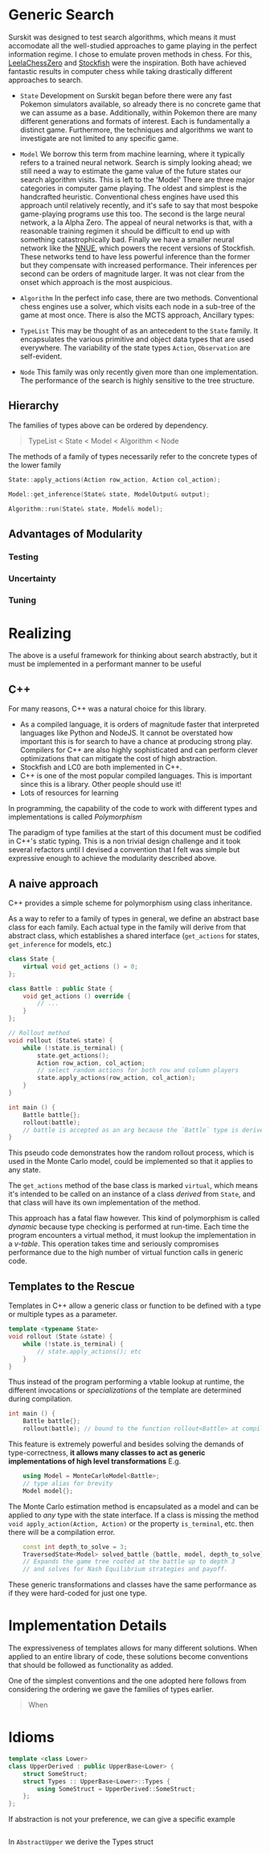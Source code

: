 


# Generic Search

Surskit was designed to test search algorithms, which means it must accomodate all the well-studied approaches to game playing in the perfect information regime.
I chose to emulate proven methods in chess. For this, [LeelaChessZero](https://lczero.org/) and [Stockfish](https://stockfishchess.org/) were the inspiration. Both have achieved fantastic results in computer chess while taking drastically different approaches to search.

* `State`
Development on Surskit began before there were any fast Pokemon simulators available, so already there is no concrete game that we can assume as a base. Additionally, within Pokemon there are many different generations and formats of interest. Each is fundamentally a distinct game. 
Furthermore, the techniques and algorithms we want to investigate are not limited to any specific game.
* `Model`
We borrow this term from machine learning, where it typically refers to a trained neural network.
Search is simply looking ahead; we still need a way to estimate the game value of the future states our search algorithm visits. This is left to the 'Model'
There are three major categories in computer game playing. The oldest and simplest is the handcrafted heuristic. Conventional chess engines have used this approach until relatively recently, and it's safe to say that most bespoke game-playing programs use this too. The second is the large neural network, a la Alpha Zero. The appeal of neural networks is that, with a reasonable training regimen it should be difficult to end up with something catastrophically bad.  Finally we have a smaller neural network like the [NNUE](https://en.wikipedia.org/wiki/Efficiently_updatable_neural_network), which powers the recent versions of Stockfish. These networks tend to have less powerful inference than the former but they compensate with increased performance. Their inferences per second can be orders of magnitude larger.
It was not clear from the onset which approach is the most auspicious.
* `Algorithm`
In the perfect info case, there are two methods. Conventional chess engines use a solver, which visits each node in a sub-tree of the game at most once. There is also the MCTS approach, 
Ancillary types:

* `TypeList`
This may be thought of as an antecedent to the `State` family.  It encapsulates the various primitive and object data types that are used everywhere. The variability of the state types `Action`, `Observation` are self-evident. 

* `Node`
This family was only recently given more than one implementation. The performance of the search is highly sensitive to the tree structure. 

## Hierarchy

The families of types above can be ordered by dependency.

> TypeList < State < Model < Algorithm < Node

The methods of a family of types necessarily refer to the concrete types of the lower family
```cpp
State::apply_actions(Action row_action, Action col_action);

Model::get_inference(State& state, ModelOutput& output);

Algorithm::run(State& state, Model& model);
```

## Advantages of Modularity

### Testing

### Uncertainty

### Tuning

# Realizing

The above is a useful framework for thinking about search abstractly, but it must be implemented in a performant manner to be useful

## C++

For many reasons, C++ was a natural choice for this library.

* As a compiled language, it is orders of magnitude faster that interpreted languages like Python and NodeJS. It cannot be overstated how important this is for search to have a chance at producing strong play. Compilers for C++ are also highly sophisticated and can perform clever optimizations that can mitigate the cost of high abstraction.
* Stockfish and LC0 are both implemented in C++.
* C++ is one of the most popular compiled languages. This is important since this is a library. Other people should use it!
* Lots of resources for learning


In programming, the capability of the code to work with different types and implementations is called *Polymorphism*

The paradigm of type families at the start of this document must be codified in C++'s static typing. This is a non trivial design challenge and it took several refactors until I devised a convention that I felt was simple but expressive enough to achieve the modularity described above.

## A naive approach

C++ provides a simple scheme for polymorphism using class inheritance.

As a way to refer to a family of types in general, we define an abstract base class for each family. Each actual type in the family will derive from that abstract class, which establishes a shared interface (`get_actions` for states, `get_inference` for models, etc.)
```cpp
class State {
	virtual void get_actions () = 0;
};

class Battle : public State {
	void get_actions () override {
		// ...
	}
};

// Rollout method 
void rollout (State& state) {
	while (!state.is_terminal) {
		state.get_actions();
		Action row_action, col_action;
		// select random actions for both row and column players
		state.apply_actions(row_action, col_action);
	}
}

int main () {
	Battle battle{};
	rollout(battle);
	// battle is accepted as an arg because the `Battle` type is derived from the `State` type
}
```
This pseudo code demonstrates how the random rollout process, which is used in the Monte Carlo model, could be implemented so that it applies to any state. 

The `get_actions` method of the base class is marked `virtual`, which means it's intended to be called on an instance of a class *derived* from `State`, and that class will have its own implementation of the method.

This approach has a fatal flaw however. This kind of polymorphism is called *dynamic* because type checking is performed at run-time. Each time the program encounters a virtual method, it must lookup the implementation in a *v-table*. This operation takes time and seriously compromises performance due to the high number of virtual function calls in generic code.

## Templates to the Rescue

Templates in C++ allow a generic class or function to be defined with a type or multiple types as a parameter.
```cpp
template <typename State>
void rollout (State &state) {
	while (!state.is_terminal) {
		// state.apply_actions(); etc
	}
}
```
Thus instead of the program performing a vtable lookup at runtime, the different invocations or *specializations* of the template are determined during compilation.
```cpp
int main () {
	Battle battle{};
	rollout(battle); // bound to the function rollout<Battle> at compile-time.
``` 
This feature is extremely powerful and besides solving the demands of type-correctness, **it allows many classes to act as generic implementations of high level transformations**
E.g.
```cpp
	using Model = MonteCarloModel<Battle>;
	// type alias for brevity
	Model model{};
```
The Monte Carlo estimation method is encapsulated as a model and can be applied to *any* type with the state interface. If a class is missing the method `void apply_action(Action, Action)` or the property `is_terminal`, etc. then there will be a compilation error.
```cpp
	const int depth_to_solve = 3;
	TraversedState<Model> solved_battle {battle, model, depth_to_solve};
	// Expands the game tree rooted at the battle up to depth 3 
	// and solves for Nash Equilibrium strategies and payoff.
```
These generic transformations and classes have the same performance as if they were hard-coded for just one type.
	
# Implementation Details


The expressiveness of templates allows for many different solutions. When applied to an entire library of code, these solutions become conventions that should be followed as functionality as added. 

One of the simplest conventions and the one adopted here follows from considering the ordering we gave the families of types earlier.

> When 
# Idioms


```cpp
template <class Lower>
class UpperDerived : public UpperBase<Lower> {
    struct SomeStruct;
    struct Types :: UpperBase<Lower>::Types {
        using SomeStruct = UpperDerived::SomeStruct;
    };
};
```
If abstraction is not your preference, we can give a specific example

```cpp
```
In `AbstractUpper` we derive the Types struct
